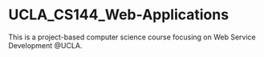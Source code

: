 # UCLA_CS144_Web-Applications
This is a project-based computer science course focusing on Web Service Development @UCLA.
